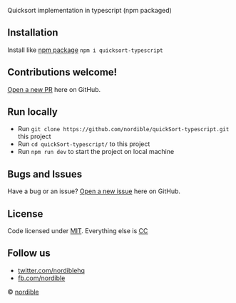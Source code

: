Quicksort implementation in typescript (npm packaged)

## Installation

Install like [npm package](https://www.npmjs.com/package/quicksort-typescript) `npm i quicksort-typescript`

## Contributions welcome!

[Open a new PR](https://github.com/nordible/quickSort-typescript/pulls) here on GitHub.

## Run locally
- Run `git clone https://github.com/nordible/quickSort-typescript.git` this project
- Run `cd quickSort-typescript/` to this project
- Run `npm run dev` to start the project on local machine

## Bugs and Issues

Have a bug or an issue? [Open a new issue](https://github.com/nordible/quickSort-typescript/issues) here on GitHub.

## License

Code licensed under [MIT](https://opensource.org/licenses/MIT). Everything else is [CC](http://creativecommons.org/)

## Follow us

* [twitter.com/nordiblehq](https://twitter.com/nordiblehq)
* [fb.com/nordible](https://www.facebook.com/nordible)

&copy; [nordible](https://nordible.com/)
